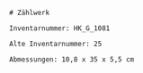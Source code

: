 
            # Zählwerk
    
            Inventarnummer: HK_G_1081
    
            Alte Inventarnummer: 25
    
            Abmessungen: 10,8 x 35 x 5,5 cm
            